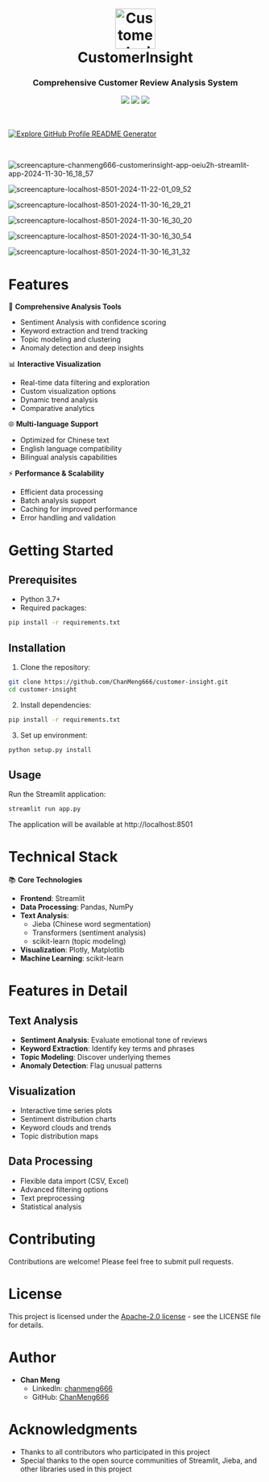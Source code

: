 <div align="center">
  <h1>
    <img src="/public/streamlit_hero.jpg" alt="CustomerInsight Logo" width="80px"><br/>
    CustomerInsight
  </h1>
 <h3>Comprehensive Customer Review Analysis System</h3>
 <img src="https://img.shields.io/badge/Python-3.7+-blue.svg"/>
 <img src="https://img.shields.io/badge/Streamlit-1.2.0+-red.svg"/>
 <img src="https://img.shields.io/badge/License-MIT-green.svg"/>
</div>
<br/>

<br/>

[![Explore GitHub Profile README Generator](https://gradient-svg-generator.vercel.app/?text=👉+Try+It+Now!+👈&height=40&template=pride-rainbow)](https://chanmeng666-customerinsight-app-oeiu2h.streamlit.app/)

<br/>

![screencapture-chanmeng666-customerinsight-app-oeiu2h-streamlit-app-2024-11-30-16_18_57](https://github.com/user-attachments/assets/8914f8fd-53fd-4c42-b330-a0a5f2100f0e)

![screencapture-localhost-8501-2024-11-22-01_09_52](https://github.com/user-attachments/assets/406d52e0-fdba-4378-bc6b-c1b7ce6237d6)

![screencapture-localhost-8501-2024-11-30-16_29_21](https://github.com/user-attachments/assets/780e1366-ec84-45e6-8217-9fa6afff3344)

![screencapture-localhost-8501-2024-11-30-16_30_20](https://github.com/user-attachments/assets/baef9c1a-c969-4e03-bd44-a97ea05a5c01)

![screencapture-localhost-8501-2024-11-30-16_30_54](https://github.com/user-attachments/assets/04d88137-64ad-4bb6-93ea-38e0b3167c4a)

![screencapture-localhost-8501-2024-11-30-16_31_32](https://github.com/user-attachments/assets/935f01aa-7ad2-4181-ad4c-0895da595045)

# Features

🎯 **Comprehensive Analysis Tools**
- Sentiment Analysis with confidence scoring
- Keyword extraction and trend tracking  
- Topic modeling and clustering
- Anomaly detection and deep insights

📊 **Interactive Visualization**
- Real-time data filtering and exploration
- Custom visualization options
- Dynamic trend analysis
- Comparative analytics

🌐 **Multi-language Support**
- Optimized for Chinese text
- English language compatibility
- Bilingual analysis capabilities

⚡ **Performance & Scalability**
- Efficient data processing
- Batch analysis support
- Caching for improved performance
- Error handling and validation

# Getting Started

## Prerequisites

- Python 3.7+
- Required packages:
```bash
pip install -r requirements.txt
```

## Installation

1. Clone the repository:
```bash
git clone https://github.com/ChanMeng666/customer-insight.git
cd customer-insight
```

2. Install dependencies:
```bash
pip install -r requirements.txt
```

3. Set up environment:
```bash
python setup.py install
```

## Usage

Run the Streamlit application:
```bash
streamlit run app.py
```

The application will be available at http://localhost:8501

# Technical Stack

📚 **Core Technologies**
- **Frontend**: Streamlit
- **Data Processing**: Pandas, NumPy
- **Text Analysis**: 
  - Jieba (Chinese word segmentation)
  - Transformers (sentiment analysis) 
  - scikit-learn (topic modeling)
- **Visualization**: Plotly, Matplotlib
- **Machine Learning**: scikit-learn

# Features in Detail

## Text Analysis
- **Sentiment Analysis**: Evaluate emotional tone of reviews
- **Keyword Extraction**: Identify key terms and phrases
- **Topic Modeling**: Discover underlying themes
- **Anomaly Detection**: Flag unusual patterns

## Visualization
- Interactive time series plots
- Sentiment distribution charts
- Keyword clouds and trends
- Topic distribution maps

## Data Processing
- Flexible data import (CSV, Excel)
- Advanced filtering options
- Text preprocessing
- Statistical analysis

# Contributing

Contributions are welcome! Please feel free to submit pull requests.

# License

This project is licensed under the [Apache-2.0 license](LICENSE) - see the LICENSE file for details.

# Author

- **Chan Meng**
  - LinkedIn: [chanmeng666](https://www.linkedin.com/in/chanmeng666/)
  - GitHub: [ChanMeng666](https://github.com/ChanMeng666)

# Acknowledgments

- Thanks to all contributors who participated in this project
- Special thanks to the open source communities of Streamlit, Jieba, and other libraries used in this project
